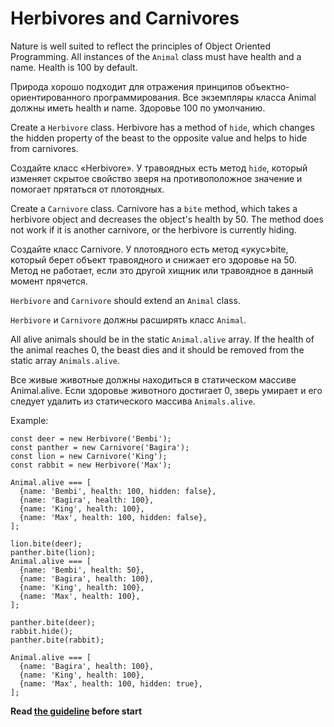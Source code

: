 # Herbivores and Сarnivores
Nature is well suited to reflect the principles of Object Oriented Programming.
All instances of the `Animal` class must have health and a name.
Health is 100 by default.

Природа хорошо подходит для отражения принципов объектно-ориентированного программирования.
Все экземпляры класса Animal должны иметь health и name.
Здоровье 100 по умолчанию.

Create a `Herbivore` class.
Herbivore has a method of `hide`, which changes the hidden property of the beast to the opposite value and helps to hide from carnivores.

Создайте класс «Herbivore».
У травоядных есть метод `hide`, который изменяет скрытое свойство зверя на противоположное значение и помогает прятаться от плотоядных.

Create a `Сarnivore` class.
Carnivore has a `bite` method, which takes a herbivore object and decreases the object's health by 50. The method does not work if it is another сarnivore, or the herbivore is currently hiding.

Создайте класс Carnivore.
У плотоядного есть метод «укус»bite, который берет объект травоядного и снижает его здоровье на 50. Метод не работает, если это другой хищник или травоядное в данный момент прячется.

`Herbivore` and `Сarnivore` should extend an `Animal` class.

`Herbivore` и `Carnivore` должны расширять класс `Animal`.

All alive animals should be in the static `Animal.alive` array.
If the health of the animal reaches 0, the beast dies and it should be removed from the static array `Animals.alive`.

Все живые животные должны находиться в статическом массиве Animal.alive.
Если здоровье животного достигает 0, зверь умирает и его следует удалить из статического массива `Animals.alive`.

Example:
```
const deer = new Herbivore('Bembi');
const panther = new Carnivore('Bagira');
const lion = new Carnivore('King');
const rabbit = new Herbivore('Max');

Animal.alive === [
  {name: 'Bembi', health: 100, hidden: false},
  {name: 'Bagira', health: 100},
  {name: 'King', health: 100},
  {name: 'Max', health: 100, hidden: false},
];

lion.bite(deer);
panther.bite(lion);
Animal.alive === [
  {name: 'Bembi', health: 50},
  {name: 'Bagira', health: 100},
  {name: 'King', health: 100},
  {name: 'Max', health: 100},
];

panther.bite(deer);
rabbit.hide();
panther.bite(rabbit);

Animal.alive === [
  {name: 'Bagira', health: 100},
  {name: 'King', health: 100},
  {name: 'Max', health: 100, hidden: true},
];
```

**Read [the guideline](https://github.com/mate-academy/js_task-guideline/blob/master/README.md) before start**